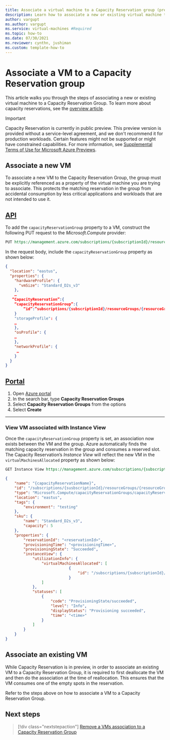 ```yaml
---
title: Associate a virtual machine to a Capacity Reservation group (preview)
description: Learn how to associate a new or existing virtual machine to a Capacity Reservation group.
author: vargupt
ms.author: vargupt
ms.service: virtual-machines #Required
ms.topic: how-to
ms.date: 07/30/2021
ms.reviewer: cynthn, jushiman
ms.custom: template-how-to
---
```


# Associate a VM to a Capacity Reservation group

This article walks you through the steps of associating a new or existing virtual machine to a Capacity Reservation Group. To learn more about capacity reservations, see the [overview article](capacity-reservation-overview.md). 

> [!IMPORTANT]
> Capacity Reservation is currently in public preview.
> This preview version is provided without a service-level agreement, and we don't recommend it for production workloads. Certain features might not be supported or might have constrained capabilities. 
> For more information, see [Supplemental Terms of Use for Microsoft Azure Previews](https://azure.microsoft.com/support/legal/preview-supplemental-terms/).


## Associate a new VM

To associate a new VM to the Capacity Reservation Group, the group must be explicitly referenced as a property of the virtual machine you are trying to associate. This protects the matching reservation in the group from accidental consumption by less critical applications and workloads that are not intended to use it.  

## [API](#tab/api)

To add the `capacityReservationGroup` property to a VM, construct the following PUT request to the *Microsoft.Compute* provider:

```rest
PUT https://management.azure.com/subscriptions/{subscriptionId}/resourceGroups/{resourceGroupName}/providers/Microsoft.Compute/virtualMachines/{VirtualMachineName}?api-version=2021-04-01
```

In the request body, include the `capacityReservationGroup` property as shown below:

```json
{ 
  "location": "eastus", 
  "properties": { 
    "hardwareProfile": { 
      "vmSize": "Standard_D2s_v3" 
    }, 
    … 
   “CapacityReservation”:{ 
    “capacityReservationGroup”:{ 
        “id”:”subscriptions/{subscriptionId}/resourceGroups/{resourceGroupName}/providers/Microsoft.Compute/CapacityReservationGroups/{CapacityReservationGroupName}” 
    } 
    "storageProfile": { 
    … 
    }, 
    "osProfile": { 
    … 
    }, 
    "networkProfile": { 
     …     
    } 
  } 
} 
```

## [Portal](#tab/portal)

<!-- no images necessary if steps are straightforward --> 

1. Open [Azure portal](https://portal.azure.com)
1. In the search bar, type **Capacity Reservation Groups**
1. Select **Capacity Reservation Groups** from the options
1. Select **Create**

--- 
<!-- The three dashes above show that your section of tabbed content is complete. Don't remove them :) -->

### View VM associated with Instance View 

Once the `capacityReservationGroup` property is set, an association now exists between the VM and the group. Azure automatically finds the matching capacity reservation in the group and consumes a reserved slot. The Capacity Reservation’s *Instance View* will reflect the new VM in the `virtualMachinesAllocated` property as shown below: 

```rest
GET Instance View https://management.azure.com/subscriptions/{subscriptionId}/resourceGroups/{resourceGroupName}/providers/Microsoft.Compute/CapacityReservationGroups/{capacityReservationGroupName}/capacityReservations/{capacityReservationName}?$expand=instanceView&api-version=2021-04-01 
```

```json
{ 
    "name": "{capacityReservationName}", 
    "id": "/subscriptions/{susbscriptionId}/resourceGroups/{resourceGroupName}/providers/Microsoft.Compute/capacityReservationGroups/{CapacityReservationGroupName}/capacityReservations/{capacityReservationName}", 
    "type": "Microsoft.Compute/capacityReservationGroups/capacityReservations", 
    "location": "eastus", 
    "tags": { 
        "environment": "testing" 
    }, 
    "sku": { 
        "name": "Standard_D2s_v3", 
        "capacity": 5 
    }, 
    "properties": { 
        "reservationId": "<reservationId>", 
        "provisioningTime": "<provisioningTime>", 
        "provisioningState": "Succeeded", 
        "instanceView": { 
            "utilizationInfo": { 
                "virtualMachinesAllocated": [ 
                            { 
                                "id": "/subscriptions/{subscriptionId}/resourceGroups/{resourceGroupName}/providers/Microsoft.Compute/virtualMachines/{VirtualMachineName}" 
                            } 
                ] 
            }, 
            "statuses": [ 
                { 
                    "code": "ProvisioningState/succeeded", 
                    "level": "Info", 
                    "displayStatus": "Provisioning succeeded", 
                    "time": "<time>" 
                } 
            ] 
        } 
    } 
} 
```

## Associate an existing VM 

While Capacity Reservation is in preview, in order to associate an existing VM to a Capacity Reservation Group, it is required to first deallocate the VM and then do the association at the time of reallocation. This ensures that the VM consumes one of the empty spots in the reservation. 

Refer to the steps above on how to associate a VM to a Capacity Reservation Group. 


## Next steps

> [!div class="nextstepaction"]
> [Remove a VMs association to a Capacity Reservation Group](capacity-reservation-remove-vm.md)